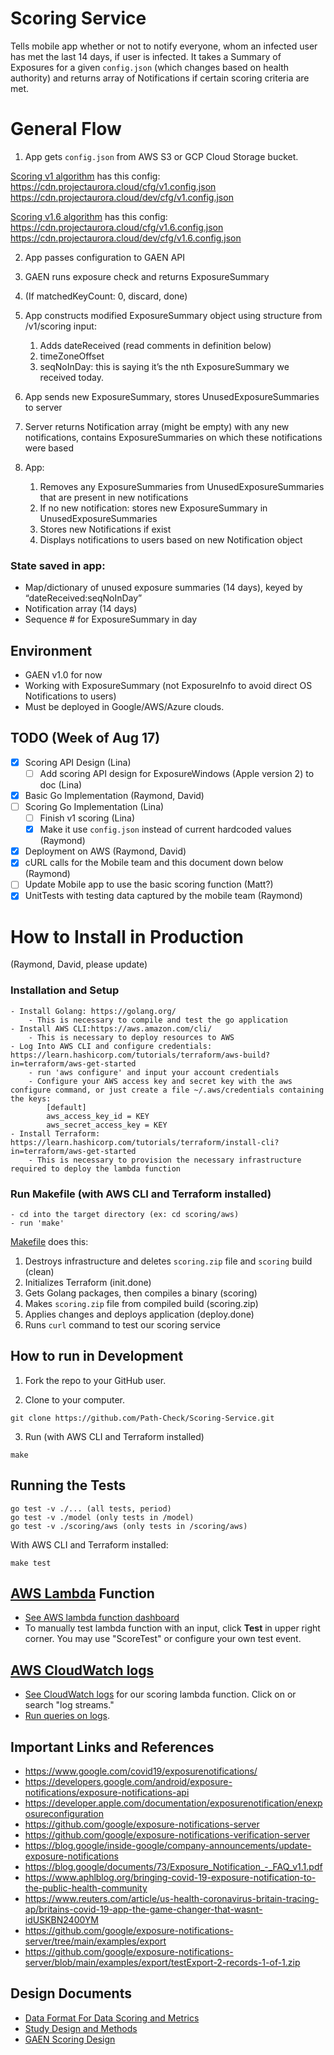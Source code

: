 # Scoring Service

Tells mobile app whether or not to notify everyone, whom an infected user has met the last 14 days, if user is infected. It takes a Summary of Exposures for a given `config.json` (which changes based on health authority) and returns array of Notifications if certain scoring criteria are met.

# General Flow

1. App gets `config.json` from AWS S3 or GCP Cloud Storage bucket.

[Scoring v1 algorithm](https://developer.apple.com/documentation/exposurenotification/enexposureconfiguration/calculating_the_exposure_risk_value_in_exposurenotification_version_1) has this config:  
https://cdn.projectaurora.cloud/cfg/v1.config.json  
https://cdn.projectaurora.cloud/dev/cfg/v1.config.json

[Scoring v1.6 algorithm](https://developer.apple.com/documentation/exposurenotification/enexposureconfiguration) has this config:  
https://cdn.projectaurora.cloud/cfg/v1.6.config.json  
https://cdn.projectaurora.cloud/dev/cfg/v1.6.config.json

2. App passes configuration to GAEN API
3. GAEN runs exposure check and returns ExposureSummary
4. (If matchedKeyCount: 0, discard, done)

5. App constructs modified ExposureSummary object using structure from /v1/scoring input:
    1. Adds dateReceived (read comments in definition below)
    2. timeZoneOffset
    3. seqNoInDay: this is saying it’s the nth ExposureSummary we received today.

6. App sends new ExposureSummary, stores UnusedExposureSummaries to server
7. Server returns Notification array (might be empty) with any new notifications, contains ExposureSummaries on which these notifications were based

8. App:
    1. Removes any ExposureSummaries from UnusedExposureSummaries that are present in new notifications
    2. If no new notification: stores new ExposureSummary in UnusedExposureSummaries
    3. Stores new Notifications if exist
    4. Displays notifications to users based on new Notification object

### State saved in app:

- Map/dictionary of unused exposure summaries (14 days), keyed by “dateReceived:seqNoInDay”
- Notification array (14 days)
- Sequence # for ExposureSummary in day

## Environment

- GAEN v1.0 for now
- Working with ExposureSummary (not ExposureInfo to avoid direct OS Notifications to users)
- Must be deployed in Google/AWS/Azure clouds.

## TODO (Week of Aug 17)

- [x] Scoring API Design (Lina)
  - [ ] Add scoring API design for ExposureWindows (Apple version 2) to doc (Lina)
- [x] Basic Go Implementation (Raymond, David)
- [ ] Scoring Go Implementation (Lina)
  - [ ] Finish v1 scoring (Lina)
  - [X] Make it use `config.json` instead of current hardcoded values (Raymond)
- [X] Deployment on AWS (Raymond, David)
- [X] cURL calls for the Mobile team and this document down below (Raymond)
- [ ] Update Mobile app to use the basic scoring function (Matt?)
- [X] UnitTests with testing data captured by the mobile team (Raymond)

# How to Install in Production

(Raymond, David, please update)


### Installation and Setup

    - Install Golang: https://golang.org/
        - This is necessary to compile and test the go application
    - Install AWS CLI:https://aws.amazon.com/cli/
        - This is necessary to deploy resources to AWS
    - Log Into AWS CLI and configure credentials: https://learn.hashicorp.com/tutorials/terraform/aws-build?in=terraform/aws-get-started
        - run 'aws configure' and input your account credentials
        - Configure your AWS access key and secret key with the aws configure command, or just create a file ~/.aws/credentials containing the keys:
            [default]
            aws_access_key_id = KEY
            aws_secret_access_key = KEY
    - Install Terraform: https://learn.hashicorp.com/tutorials/terraform/install-cli?in=terraform/aws-get-started
        - This is necessary to provision the necessary infrastructure required to deploy the lambda function

### Run Makefile (with AWS CLI and Terraform installed)

    - cd into the target directory (ex: cd scoring/aws)
    - run 'make'

[Makefile](https://github.com/Path-Check/Scoring-Service/blob/master/scoring/aws/Makefile) does this:
1. Destroys infrastructure and deletes `scoring.zip` file and `scoring` build (clean)
2. Initializes Terraform (init.done)
3. Gets Golang packages, then compiles a binary (scoring)
4. Makes `scoring.zip` file from compiled build (scoring.zip)
5. Applies changes and deploys application (deploy.done)
6. Runs `curl` command to test our scoring service

## How to run in Development

1. Fork the repo to your GitHub user.

2. Clone to your computer.

```
git clone https://github.com/Path-Check/Scoring-Service.git
```

3. Run (with AWS CLI and Terraform installed)

```
make
```

## Running the Tests

```
go test -v ./... (all tests, period)
go test -v ./model (only tests in /model)
go test -v ./scoring/aws (only tests in /scoring/aws)
```

With AWS CLI and Terraform installed:
```
make test
```
## [AWS Lambda](https://docs.aws.amazon.com/lambda/latest/dg/welcome.html) Function
- [See AWS lambda function dashboard](https://console.aws.amazon.com/lambda/home?region=us-east-1#/functions/scoring?tab=monitoring)
- To manually test lambda function with an input, click **Test** in upper right corner. You may use "ScoreTest" or configure your own test event.

## [AWS CloudWatch logs](https://docs.aws.amazon.com/AmazonCloudWatch/latest/logs/AnalyzingLogData.html)
- [See CloudWatch logs](https://us-east-1.console.aws.amazon.com/cloudwatch/home?region=us-east-1#logsV2:log-groups/log-group/$252Faws$252Flambda$252Fscoring) for our scoring lambda function. Click on or search "log streams."
- [Run queries on logs](https://docs.aws.amazon.com/AmazonCloudWatch/latest/logs/CWL_AnalyzeLogData_RunSampleQuery.html).

## Important Links and References

- <https://www.google.com/covid19/exposurenotifications/>
- <https://developers.google.com/android/exposure-notifications/exposure-notifications-api>
- <https://developer.apple.com/documentation/exposurenotification/enexposureconfiguration>
- <https://github.com/google/exposure-notifications-server>
- <https://github.com/google/exposure-notifications-verification-server>
- <https://blog.google/inside-google/company-announcements/update-exposure-notifications>
- <https://blog.google/documents/73/Exposure_Notification_-_FAQ_v1.1.pdf>
- <https://www.aphlblog.org/bringing-covid-19-exposure-notification-to-the-public-health-community>
- <https://www.reuters.com/article/us-health-coronavirus-britain-tracing-ap/britains-covid-19-app-the-game-changer-that-wasnt-idUSKBN2400YM>
- <https://github.com/google/exposure-notifications-server/tree/main/examples/export>
- <https://github.com/google/exposure-notifications-server/blob/main/examples/export/testExport-2-records-1-of-1.zip>

## Design Documents

- [Data Format For Data Scoring and Metrics](https://docs.google.com/document/d/18UM5T_8PSZ4mJaRpz0H3UDnwyyta2o_GmxtyI396xYs/edit#heading=h.88dqztbzgbbp)
- [Study Design and Methods](https://docs.google.com/document/d/1FT4J29c2_k5gBdCf04BN7X9HbLCrN1eNmOu0ehgHZjY/edit)
- [GAEN Scoring Design](https://docs.google.com/document/d/12vU48fwOcGvIYLR7Y0jnSK_ZIeGvwvvszs6EjG_HHNE/edit#heading=h.bg7iuv59zi1d)
